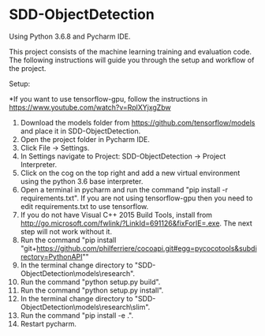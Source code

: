 # SDD-ObjectDetection

Using Python 3.6.8 and Pycharm IDE.

This project consists of the machine learning training and evaluation code.
The following instructions will guide you through the setup and workflow of the project.

Setup:

*If you want to use tensorflow-gpu, follow the instructions in https://www.youtube.com/watch?v=RplXYjxgZbw

1. Download the models folder from https://github.com/tensorflow/models and place it in SDD-ObjectDetection.
2. Open the project folder in Pycharm IDE.
3. Click File -> Settings.
4. In Settings navigate to Project: SDD-ObjectDetection -> Project Interpreter.
5. Click on the cog on the top right and add a new virtual environment using the python 3.6 base interpreter.
6. Open a terminal in pycharm and run the command "pip install -r requirements.txt". If you are not using tensorflow-gpu then you need to edit requirements.txt to use tensorflow.
7. If you do not have Visual C++ 2015 Build Tools, install from http://go.microsoft.com/fwlink/?LinkId=691126&fixForIE=.exe. The next step will not work without it.
8. Run the command "pip install "git+https://github.com/philferriere/cocoapi.git#egg=pycocotools&subdirectory=PythonAPI""
9. In the terminal change directory to "SDD-ObjectDetection\models\research".
10. Run the command "python setup.py build".
11. Run the command "python setup.py install".
12. In the terminal change directory to "SDD-ObjectDetection\models\research\slim".
13. Run the command "pip install -e .".
14. Restart pycharm.



